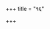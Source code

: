 +++
title = "१६"

+++


 

 

<div class="js_include " url="/vedAH_yajuH/taittirIyam/sUtram/hiraNyakeshI/gRhyam/vishvAsa-prastutiH/2/16/01_athAtaH_shravaNAkarma.md"  newLevelForH1="3" includeTitle="true"  > </div>
<div class="js_include collapsed" url="/vedAH_yajuH/taittirIyam/sUtram/hiraNyakeshI/gRhyam/oldenberg/2/16/01_athAtaH_shravaNAkarma.md"  newLevelForH1="4" title="ओल्देन्बेर्ग्"  > </div>
<div class="js_include collapsed" url="/vedAH_yajuH/taittirIyam/sUtram/hiraNyakeshI/gRhyam/mUlam/2/16/01_athAtaH_shravaNAkarma.md"  newLevelForH1="4" title="मूलम्"  > </div>

   
<div class="js_include " url="/vedAH_yajuH/taittirIyam/sUtram/hiraNyakeshI/gRhyam/vishvAsa-prastutiH/2/16/02_tadyA_paurNamAsI_shravaNena.md"  newLevelForH1="3" includeTitle="true"  > </div>
<div class="js_include collapsed" url="/vedAH_yajuH/taittirIyam/sUtram/hiraNyakeshI/gRhyam/oldenberg/2/16/02_tadyA_paurNamAsI_shravaNena.md"  newLevelForH1="4" title="ओल्देन्बेर्ग्"  > </div>
<div class="js_include collapsed" url="/vedAH_yajuH/taittirIyam/sUtram/hiraNyakeshI/gRhyam/mUlam/2/16/02_tadyA_paurNamAsI_shravaNena.md"  newLevelForH1="4" title="मूलम्"  > </div>

   
<div class="js_include " url="/vedAH_yajuH/taittirIyam/sUtram/hiraNyakeshI/gRhyam/vishvAsa-prastutiH/2/16/03_athopakalpayatexatadhAnA_ax.md"  newLevelForH1="3" includeTitle="true"  > </div>
<div class="js_include collapsed" url="/vedAH_yajuH/taittirIyam/sUtram/hiraNyakeshI/gRhyam/oldenberg/2/16/03_athopakalpayatexatadhAnA_ax.md"  newLevelForH1="4" title="ओल्देन्बेर्ग्"  > </div>
<div class="js_include collapsed" url="/vedAH_yajuH/taittirIyam/sUtram/hiraNyakeshI/gRhyam/mUlam/2/16/03_athopakalpayatexatadhAnA_ax.md"  newLevelForH1="4" title="मूलम्"  > </div>

<div class="js_include " url="/vedAH_yajuH/taittirIyam/sUtram/hiraNyakeshI/gRhyam/vishvAsa-prastutiH/2/16/04_darvyAmupastIryaiteShAmevAn.md"  newLevelForH1="3" includeTitle="true"  > </div>
<div class="js_include collapsed" url="/vedAH_yajuH/taittirIyam/sUtram/hiraNyakeshI/gRhyam/oldenberg/2/16/04_darvyAmupastIryaiteShAmevAn.md"  newLevelForH1="4" title="ओल्देन्बेर्ग्"  > </div>
<div class="js_include collapsed" url="/vedAH_yajuH/taittirIyam/sUtram/hiraNyakeshI/gRhyam/mUlam/2/16/04_darvyAmupastIryaiteShAmevAn.md"  newLevelForH1="4" title="मूलम्"  > </div>

   
<div class="js_include " url="/vedAH_yajuH/taittirIyam/sUtram/hiraNyakeshI/gRhyam/vishvAsa-prastutiH/2/16/05_kiMshukAnyAjyena_saMyujya_j.md"  newLevelForH1="3" includeTitle="true"  > </div>
<div class="js_include collapsed" url="/vedAH_yajuH/taittirIyam/sUtram/hiraNyakeshI/gRhyam/oldenberg/2/16/05_kiMshukAnyAjyena_saMyujya_j.md"  newLevelForH1="4" title="ओल्देन्बेर्ग्"  > </div>
<div class="js_include collapsed" url="/vedAH_yajuH/taittirIyam/sUtram/hiraNyakeshI/gRhyam/mUlam/2/16/05_kiMshukAnyAjyena_saMyujya_j.md"  newLevelForH1="4" title="मूलम्"  > </div>

   
<div class="js_include " url="/vedAH_yajuH/taittirIyam/sUtram/hiraNyakeshI/gRhyam/vishvAsa-prastutiH/2/16/06_udakumbhan_darbhamuShTi~n_c.md"  newLevelForH1="3" includeTitle="true"  > </div>
<div class="js_include collapsed" url="/vedAH_yajuH/taittirIyam/sUtram/hiraNyakeshI/gRhyam/oldenberg/2/16/06_udakumbhan_darbhamuShTi~n_c.md"  newLevelForH1="4" title="ओल्देन्बेर्ग्"  > </div>
<div class="js_include collapsed" url="/vedAH_yajuH/taittirIyam/sUtram/hiraNyakeshI/gRhyam/mUlam/2/16/06_udakumbhan_darbhamuShTi~n_c.md"  newLevelForH1="4" title="मूलम्"  > </div>

   
<div class="js_include " url="/vedAH_yajuH/taittirIyam/sUtram/hiraNyakeshI/gRhyam/vishvAsa-prastutiH/2/16/07_atrAnjanAbhyanjane_dattvopa.md"  newLevelForH1="3" includeTitle="true"  > </div>
<div class="js_include collapsed" url="/vedAH_yajuH/taittirIyam/sUtram/hiraNyakeshI/gRhyam/oldenberg/2/16/07_atrAnjanAbhyanjane_dattvopa.md"  newLevelForH1="4" title="ओल्देन्बेर्ग्"  > </div>
<div class="js_include collapsed" url="/vedAH_yajuH/taittirIyam/sUtram/hiraNyakeshI/gRhyam/mUlam/2/16/07_atrAnjanAbhyanjane_dattvopa.md"  newLevelForH1="4" title="मूलम्"  > </div>

<div class="js_include " url="/vedAH_yajuH/taittirIyam/sUtram/hiraNyakeshI/gRhyam/vishvAsa-prastutiH/2/16/08_udakumbhamAdAya_triH_pradax.md"  newLevelForH1="3" includeTitle="true"  > </div>
<div class="js_include collapsed" url="/vedAH_yajuH/taittirIyam/sUtram/hiraNyakeshI/gRhyam/oldenberg/2/16/08_udakumbhamAdAya_triH_pradax.md"  newLevelForH1="4" title="ओल्देन्बेर्ग्"  > </div>
<div class="js_include collapsed" url="/vedAH_yajuH/taittirIyam/sUtram/hiraNyakeshI/gRhyam/mUlam/2/16/08_udakumbhamAdAya_triH_pradax.md"  newLevelForH1="4" title="मूलम्"  > </div>

   
<div class="js_include " url="/vedAH_yajuH/taittirIyam/sUtram/hiraNyakeshI/gRhyam/vishvAsa-prastutiH/2/16/09_athopatiShThate_samIchI_nAm.md"  newLevelForH1="3" includeTitle="true"  > </div>
<div class="js_include collapsed" url="/vedAH_yajuH/taittirIyam/sUtram/hiraNyakeshI/gRhyam/oldenberg/2/16/09_athopatiShThate_samIchI_nAm.md"  newLevelForH1="4" title="ओल्देन्बेर्ग्"  > </div>
<div class="js_include collapsed" url="/vedAH_yajuH/taittirIyam/sUtram/hiraNyakeshI/gRhyam/mUlam/2/16/09_athopatiShThate_samIchI_nAm.md"  newLevelForH1="4" title="मूलम्"  > </div>

   
<div class="js_include " url="/vedAH_yajuH/taittirIyam/sUtram/hiraNyakeshI/gRhyam/vishvAsa-prastutiH/2/16/10_nityamata_Urdhvam_baliM.md"  newLevelForH1="3" includeTitle="true"  > </div>
<div class="js_include collapsed" url="/vedAH_yajuH/taittirIyam/sUtram/hiraNyakeshI/gRhyam/oldenberg/2/16/10_nityamata_Urdhvam_baliM.md"  newLevelForH1="4" title="ओल्देन्बेर्ग्"  > </div>
<div class="js_include collapsed" url="/vedAH_yajuH/taittirIyam/sUtram/hiraNyakeshI/gRhyam/mUlam/2/16/10_nityamata_Urdhvam_baliM.md"  newLevelForH1="4" title="मूलम्"  > </div>

   
<div class="js_include " url="/vedAH_yajuH/taittirIyam/sUtram/hiraNyakeshI/gRhyam/vishvAsa-prastutiH/2/16/11_nAtra_kiMshukahomaH.md"  newLevelForH1="3" includeTitle="true"  > </div>
<div class="js_include collapsed" url="/vedAH_yajuH/taittirIyam/sUtram/hiraNyakeshI/gRhyam/oldenberg/2/16/11_nAtra_kiMshukahomaH.md"  newLevelForH1="4" title="ओल्देन्बेर्ग्"  > </div>
<div class="js_include collapsed" url="/vedAH_yajuH/taittirIyam/sUtram/hiraNyakeshI/gRhyam/mUlam/2/16/11_nAtra_kiMshukahomaH.md"  newLevelForH1="4" title="मूलम्"  > </div>

   
<div class="js_include " url="/vedAH_yajuH/taittirIyam/sUtram/hiraNyakeshI/gRhyam/vishvAsa-prastutiH/2/16/12_na_pariShechanaM_vidyate.md"  newLevelForH1="3" includeTitle="true"  > </div>
<div class="js_include collapsed" url="/vedAH_yajuH/taittirIyam/sUtram/hiraNyakeshI/gRhyam/oldenberg/2/16/12_na_pariShechanaM_vidyate.md"  newLevelForH1="4" title="ओल्देन्बेर्ग्"  > </div>
<div class="js_include collapsed" url="/vedAH_yajuH/taittirIyam/sUtram/hiraNyakeshI/gRhyam/mUlam/2/16/12_na_pariShechanaM_vidyate.md"  newLevelForH1="4" title="मूलम्"  > </div>

   

<div class="js_include " url="/vedAH_yajuH/taittirIyam/sUtram/hiraNyakeshI/gRhyam/vishvAsa-prastutiH/2/16/13_niravadAsyanniravadAsyan_it.md"  newLevelForH1="3" includeTitle="true"  > </div>
<div class="js_include collapsed" url="/vedAH_yajuH/taittirIyam/sUtram/hiraNyakeshI/gRhyam/oldenberg/2/16/13_niravadAsyanniravadAsyan_it.md"  newLevelForH1="4" title="ओल्देन्बेर्ग्"  > </div>
<div class="js_include collapsed" url="/vedAH_yajuH/taittirIyam/sUtram/hiraNyakeshI/gRhyam/mUlam/2/16/13_niravadAsyanniravadAsyan_it.md"  newLevelForH1="4" title="मूलम्"  > </div>

   
